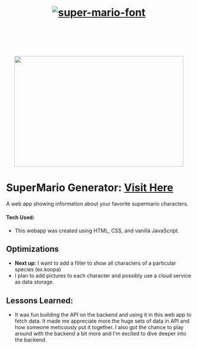 <h1 align="center"><a href="https://fontmeme.com/super-mario-font/"><img src="https://fontmeme.com/permalink/221105/ff342f3dd0cda786c6e07919773fa88e.png" alt="super-mario-font" border="0"></a><h1><br>

<p align="center">
   <img width="460" height="300" src="https://user-images.githubusercontent.com/102558203/211408413-c26decb4-110d-4e6c-9609-c694353765e8.jpg">
    </p>


# SuperMario Generator: <a href="https://super-arithmetic-4e5fcb.netlify.app" target="_blank">Visit Here</a>
A web app showing information about your favorite supermario characters.
#### Tech Used:

- This webapp was created using HTML, CSS, and vanilla JavaScript.



## Optimizations
- **Next up:** I want to add a filter to show all characters of a particular species (ex.koopa)
- I plan to add pictures to each character and possibly use a cloud service as data storage.


## Lessons Learned:
- It was fun building the API on the backend and using it in this web app to fetch data. It made me appreciate more the huge sets of data in API and how someone meticously put it together. I also got the chance to play around with the backend a bit more and I'm excited to dive deeper into the backend.
